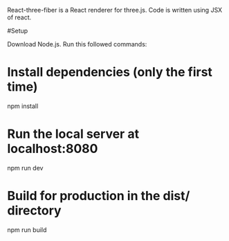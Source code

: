 React-three-fiber is a React renderer for three.js. 
Code is written using JSX of react.

#Setup

Download Node.js. Run this followed commands:

# Install dependencies (only the first time)
npm install

# Run the local server at localhost:8080
npm run dev

# Build for production in the dist/ directory
npm run build
